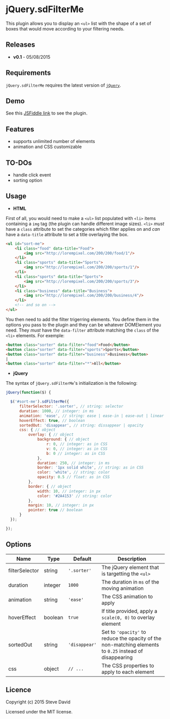 # jQuery.sdFilterMe
This plugin allows you to display an `<ul>` list with the shape of a set of boxes that would move according to your filtering needs. 

## Releases
* **v0.1** - 05/08/2015

## Requirements
`jQuery.sdFilterMe` requires the latest version of [`jQuery`](https://jquery.com/download/).

## Demo
See this [JSFiddle link](http://jsfiddle.net/D4V1D/8obf6vye/) to see the plugin.

## Features
* supports unlimited number of elements
* animation and CSS customizable

## TO-DOs
* handle click event
* sorting option

## Usage
* **HTML**

First of all, you would need to make a `<ul>` list populated with `<li>` items containing a `img` tag (the plugin can handle different image sizes). `<li>` *must* have a `class` attribute to set the categories which filter applies on and *can* have a `data-title` attribute to set a title overlaying the box.

```html
<ul id="sort-me">
    <li class="food" data-title="Food">
        <img src="http://lorempixel.com/200/200/food/1"/>
    </li>
    <li class="sports" data-title="Sports">
        <img src="http://lorempixel.com/200/200/sports/1"/>
    </li>
    <li class="sports" data-title="Sports">
        <img src="http://lorempixel.com/200/200/sports/3"/>
    </li>
    <li class="business" data-title="Business">
        <img src="http://lorempixel.com/200/200/business/4"/>
    </li>
    <!-- and so on -->
</ul>
```

You then need to add the filter trigerring elements. You define them in the options you pass to the plugin and they can be whatever DOMElement you need. They *must* have the `data-filter` attribute matching the `class` of the `<li>` elements. For exemple:

```html
<button class="sorter" data-filter="food">Food</button>
<button class="sorter" data-filter="sports">Sports</button>
<button class="sorter" data-filter="business">Business</button>
|
<button class="sorter" data-filter="*">All</button>
```

* **jQuery**

The syntax of `jQuery.sdFilterMe`'s initialization is the following:
```javascript
jQuery(function($) {

  $('#sort-me').sdFilterMe({
      filterSelector: '.sorter', // string: selector
      duration: 1000, // integer: in ms
      animation: 'ease', // string: ease | ease-in | ease-out | linear | ease-in-out
      hoverEffect: true, // boolean
      sortedOut: 'disappear', // string: dissappear | opacity
      css: { // object
          overlay: { // object
              background: { // object
                  r: 0, // integer: as in CSS
                  v: 0, // integer: as in CSS
                  b: 0 // integer: as in CSS
              },
              duration: 250, // integer: in ms
              border: '1px solid white', // string: as in CSS
              color: 'white', // string: color
              opacity: 0.5 // float: as in CSS
          },
          border: { // object
              width: 10, // integer: in px
              color: '#2A4153' // string: color
          },
          margin: 10, // integer: in px
          pointer: true // boolean
      }
  });

});
```

## Options
Name | Type | Default | Description
------------ | ------------- | ------------- | -------------
filterSelector | string | `'.sorter'` | The jQuery element that is targetting the `<ul>`
duration | integer | `1000` | The duration in `ms` of the moving animation
animation | string | `'ease'` | The CSS animation to apply
hoverEffect | boolean | `true` | If title provided, apply a `scale(0, 0)` to overlay element
sortedOut | string | `'disappear'` | Set to `'opacity'` to reduce the opacity of the non-matching elements to `0.25` instead of disappearing
css | object | `// ...` | The CSS properties to apply to each element

## Licence
Copyright (c) 2015 Steve David

Licensed under the MIT license.
